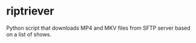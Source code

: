 # riptriever
Python script that downloads MP4 and MKV files from SFTP server based on a list of shows.
